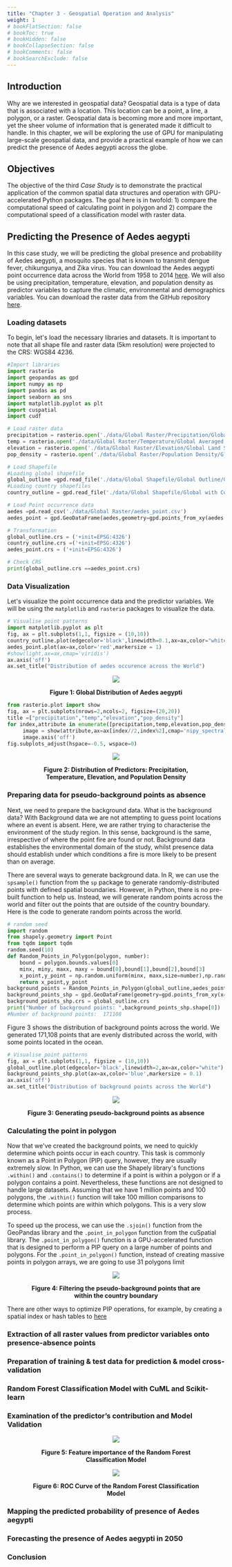 ```yaml
---
title: "Chapter 3 - Geospatial Operation and Analysis" 
weight: 1
# bookFlatSection: false
# bookToc: true
# bookHidden: false
# bookCollapseSection: false
# bookComments: false
# bookSearchExclude: false
---
```



## Introduction 

Why are we interested in geospatial data? Geospatial data is a type of data that is associated with a location. This location can be a point, a line, a polygon, or a raster. Geospatial data is becoming more and more important, yet the sheer volume of information that is generated made it difficult to handle. In this chapter, we will be exploring the use of GPU for manipulating large-scale geospatial data, and provide a practical example of how we can predict the presence of Aedes aegypti across the globe. 
## Objectives 

The objective of the third *Case Study* is to demonstrate the practical application of the common spatial data structures and operation with GPU-accelerated Python packages. The goal here is in twofold: 1) compare the computational speed of calculating point in polygon and 2) compare the computational speed of a classification model with raster data. 

## Predicting the Presence of Aedes aegypti 
In this case study, we will be predicting the global presence and probability of Aedes aegypti, a mosquito species that is known to transmit dengue fever, chikungunya, and Zika virus. You can download the Aedes aegypti point occurrence data across the World from 1958 to 2014 [here](https://github.com/jasoncpit/GPU-Analytics/blob/master/data/Chapter3/aedes_point.csv). We will also be using precipitation, temperature, elevation, and population density as predictor variables to capture the climatic, environmental and demographics variables. You can download the raster data from the GitHub repository [here](https://github.com/jasoncpit/GPU-Analytics/tree/master/data/Chapter3).

### Loading datasets 
To begin, let's load the necessary libraries and datasets. It is important to note that all shape file and raster data (5km resolution) were projected to the CRS: WGS84 4236.
```python
#Import libraries
import rasterio
import geopandas as gpd 
import numpy as np 
import pandas as pd 
import seaborn as sns 
import matplotlib.pyplot as plt 
import cuspatial
import cudf

# Load raster data 
precipitation = rasterio.open('./data/Global Raster/Precipitation/Global Averaged Precipitation 2000-14.tif')
temp = rasterio.open('./data/Global Raster/Temperature/Global Averaged Temperature 2000-14.tif')
elevation = rasterio.open('./data/Global Raster/Elevation/Global Land Surface Elevation.tif')
pop_density = rasterio.open('./data/Global Raster/Population Density/Global Population Density AveragedEst.tif')

# Load Shapefile 
#Loading global shapefile 
global_outline =gpd.read_file('./data/Global Shapefile/Global Outline/Global_All_0.shp',crs='EPSG:4326')
#Loading country shapefiles 
country_outline = gpd.read_file('./data/Global Shapefile/Global with Country Outline/Global_Countries_1.shp',crs='EPSG:4326') 

# Load Point occurrence data 
aedes =pd.read_csv('./data/Global Raster/aedes_point.csv')
aedes_point = gpd.GeoDataFrame(aedes,geometry=gpd.points_from_xy(aedes['longitude'],aedes['latitude']),crs='EPSG:4326')

# Transformation 
global_outline.crs = ('+init=EPSG:4326')
country_outline.crs =('+init=EPSG:4326')  
aedes_point.crs = ('+init=EPSG:4326')

# Check CRS 
print(global_outline.crs ==aedes_point.crs)
```

### Data Visualization 

Let's visualize the point occurrence data and the predictor variables. We will be using the `matplotlib` and `rasterio` packages to visualize the data. 
```python
# Visualise point patterns 
import matplotlib.pyplot as plt 
fig, ax = plt.subplots(1,1, figsize = (10,10)) 
country_outline.plot(edgecolor='black',linewidth=0.1,ax=ax,color="white")
aedes_point.plot(ax=ax,color='red',markersize = 1) 
#show(light,ax=ax,cmap='viridis')
ax.axis('off')
ax.set_title("Distribution of aedes occurence across the World")
```

<figure title = "Global Distribution">
     <center>
     <p><img src="https://github.com/jasoncpit/GPU-Analytics/blob/master/Pictures/chp3_global.png?raw=true">
    <figcaption>
    <b>Figure 1: Global Distribution of Aedes aegypti 
    </b>
    </figcaption>
    </center>
</figure>

```python
from rasterio.plot import show 
fig, ax = plt.subplots(nrows=2,ncols=2, figsize=(20,20))
title =["precipitation","temp","elevation","pop_density"] 
for index,attribute in enumerate([precipitation,temp,elevation,pop_density]): 
     image = show(attribute,ax=ax[index//2,index%2],cmap='nipy_spectral',title = title[index])
     image.axis('off')
fig.subplots_adjust(hspace=-0.5, wspace=0)
```

<figure title = "Predictors Distribution">
     <center>
     <p><img src="https://github.com/jasoncpit/GPU-Analytics/blob/master/Pictures/chp3_predictors.png?raw=true">
    <figcaption>
    <b>Figure 2: Distribution of Predictors: Precipitation, Temperature, Elevation, and Population Density 
    </b>
    </figcaption>
    </center>
</figure>


### Preparing data for pseudo-background points as absence 

Next, we need to prepare the background data. What is the background data? With Background data we are not attempting to guess point locations where an event is absent. Here, we are rather trying to characterise the environment of the study region. In this sense, background is the same, irrespective of where the point fire are found or not. Background data establishes the environmental domain of the study, whilst presence data should establish under which conditions a fire is more likely to be present than on average. 

There are several ways to generate background data. In R, we can use the `spsample()` function from the `sp` package to generate randomly-distributed points with defined spatial boundaries. However, in Python, there is no pre-built function to help us. Instead, we will generate random points across the world and filter out the points that are outside of the country boundary. Here is the code to generate random points across the world.

```python
# random seed 
import random
from shapely.geometry import Point
from tqdm import tqdm
random.seed(10)
def Random_Points_in_Polygon(polygon, number):
    bound = polygon.bounds.values[0]
    minx, miny, maxx, maxy = bound[0],bound[1],bound[2],bound[3]
    x_point,y_point = np.random.uniform(minx, maxx,size=number),np.random.uniform(miny,maxy,size=number) 
    return x_point,y_point
background_points = Random_Points_in_Polygon(global_outline,aedes_point.shape[0]*5)
background_points_shp = gpd.GeoDataFrame(geometry=gpd.points_from_xy(x=background_points[0],y=background_points[1]),crs='EPSG:4326')
background_points_shp.crs = global_outline.crs 
print("Number of background points: ",background_points_shp.shape[0]) 
#Number of background points:  171108 
```

Figure 3 shows the distribution of background points across the world. We generated 171,108 points that are evenly distributed across the world, with some points located in the ocean. 

```python
# Visualise point patterns 
fig, ax = plt.subplots(1,1, figsize = (10,10)) 
global_outline.plot(edgecolor='black',linewidth=2,ax=ax,color="white")
background_points_shp.plot(ax=ax,color='blue',markersize = 0.1) 
ax.axis('off')
ax.set_title("Distribution of background points across the World")
```


<figure title = "Predictors Distribution">
     <center>
     <p><img src="https://github.com/jasoncpit/GPU-Analytics/blob/master/Pictures/chp3_background_point.png?raw=true">
    <figcaption>
    <b>Figure 3: Generating pseudo-background points as absence 
    </b>
    </figcaption>
    </center>
</figure>


### Calculating the point in polygon 

Now that we've created the background points, we need to quickly determine which points occur in each country. This task is commonly known as a Point in Polygon (PIP) query, however, they are usually extremely slow. In Python, we can use the Shapely library's functions `.within()` and `.contains()` to determine if a point is within a polygon or if a polygon contains a point. Nevertheless, these functions are not designed to handle large datasets. Assuming that we have 1 million points and 100 polygons, the `.within()` function will take 100 million comparisons to determine which points are within which polygons. This is a very slow process. 

To speed up the process, we can use the `.sjoin()` function from the GeoPandas library and the `.point_in_polygon` function from the cuSpatial library. The `.point_in_polygon()` function is a GPU-accelerated function that is designed to perform a PIP query on a large number of points and polygons. For the `.point_in_polygon()` function, instead of creating massive points in polygon arrays, we are going to use 31 polygons limit 





<figure title = "Predictors Distribution">
     <center>
     <p><img src="https://github.com/jasoncpit/GPU-Analytics/blob/master/Pictures/chp3_filtered_background.png?raw=true">
    <figcaption>
    <b>Figure 4: Filtering the pseudo-background points that are within the country boundary
    </b>
    </figcaption>
    </center>
</figure>


There are other ways to optimize PIP operations, for example, by creating a spatial index or hash tables to [here](https://github.com/Quansight/scipy2020_spatial_algorithms_at_scale/blob/master/spatial_algorithms_at_scale_presentation.pdf)

### Extraction of all raster values from predictor variables onto presence-absence points 


### Preparation of training & test data for prediction & model cross-validation


### Random Forest Classification Model with CuML and Scikit-learn

### Examination of the predictor’s contribution and Model Validation
<figure title = "Predictors Distribution">
     <center>
     <p><img src="https://github.com/jasoncpit/GPU-Analytics/blob/master/Pictures/chp3_Feature_importance.png?raw=true">
    <figcaption>
    <b>Figure 5: Feature importance of the Random Forest Classification Model
    </b>
    </figcaption>
    </center>
</figure>

<figure title = "Predictors Distribution">
     <center>
     <p><img src="https://github.com/jasoncpit/GPU-Analytics/blob/master/Pictures/chp3_ROC_curve.png?raw=true">
    <figcaption>
    <b>Figure 6: ROC Curve of the Random Forest Classification Model
    </b>
    </figcaption>
    </center>
</figure>



### Mapping the predicted probability of presence of Aedes aegypti 

### Forecasting the presence of Aedes aegypti in 2050 

### Conclusion 
